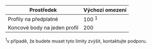 | Prostředek | Výchozí omezení |
| --- | --- |
| Profily na předplatné |100 <sup>1</sup> |
| Koncové body na jeden profil |200 |

<sup>1</sup>v případě, že budete muset tyto limity zvýšit, kontaktujte podporu.


